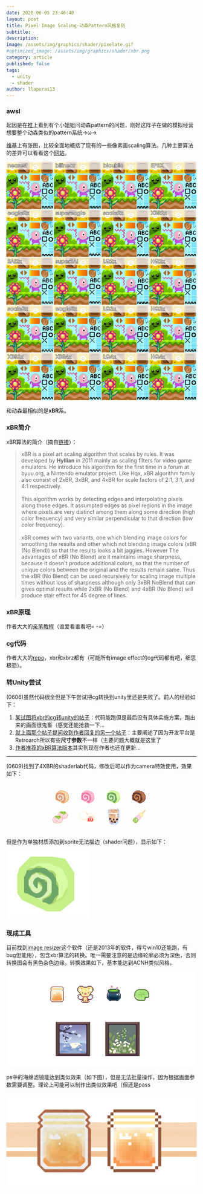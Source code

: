 ```yaml
---
date: 2020-06-05 23:46:40
layout: post
title: Pixel Image Scaling·动森Pattern风格复刻
subtitle: 
description: 
image: /assets/img/graphics/shader/pixelate.gif
#optimized_image: /assets/img/graphics/shader/xbr.png
category: article
published: false
tags:
  - unity
  - shader
author: llapuras13
---
```


### awsl

起因是在[推](https://twitter.com/lunasorcery/status/1242256712012140544)上看到有个小姐姐问动森pattern的问题，刚好这阵子在做的模拟经营想要整个动森类似的pattern系统→ω→

[维基](https://en.wikipedia.org/wiki/Pixel-art_scaling_algorithms)上有张图，比较全面地概括了现有的一些像素画scaling算法。几种主要算法的差异可以看看这个[网站](https://www.unindented.org/blog/pixel-art-scaling-comparison-part-2/)。

![](/assets/img/graphics/shader/xbr1.jpg)

和动森最相似的是**xBR**系。

### xBR简介

xBR算法的简介（摘自[链接](https://code.google.com/archive/p/2dimagefilter/wikis/ImageScaling.wiki)）：

>xBR is a pixel art scaling algorithm that scales by rules. It was developed by **Hyllian** in 2011 mainly as scaling filters for video game emulators. He introduce his algorithm for the first time in a forum at byuu.org, a Nintendo emulator project. Like Hqx, xBR algorithm family also consist of 2xBR, 3xBR, and 4xBR for scale factors of 2:1, 3:1, and 4:1 respectively.<br><br>This algorithm works by detecting edges and interpolating pixels along those edges. It assumpted edges as pixel regions in the image where pixels are very distinct among them along some direction (high color frequency) and very similar perpendicular to that direction (low color frequency).<br><br>xBR comes with two variants, one which blending image colors for smoothing the results and other which not blending image colors (xBR (No Blend)) so that the results looks a bit jaggies. However The advantages of xBR (No Blend) are it maintains image sharpness, because it doesn't produce additional colors, so that the number of unique colors between the original and the results remain same. Thus the xBR (No Blend) can be used recursively for scaling image multiple times without loss of sharpness although only 3xBR NoBlend that can gives optimal results while 2xBR (No Blend) and 4xBR (No Blend) will produce stair effect for 45 degree of lines.

### xBR原理

作者大大的[亲笔教程](https://forums.libretro.com/t/xbr-algorithm-tutorial/123)（谁爱看谁看吧= -=）


### cg代码

作者大大的[repo](https://github.com/libretro/common-shaders)，xbr和xbrz都有（可能所有image effect的cg代码都有吧，细思极恐）。

### 转Unity尝试

(0606)虽然代码很全但是下午尝试把cg转换到unity里还是失败了。前人的经验如下：
1. [某试图将xbr的cg转unity的帖子](http://forum.unity3d.com/threads/how-to-copy-paste-a-cg-shader-found-on-the-internet-in-unity.334772/#post-2181555)：代码能跑但是最后没有具体实施方案，跑出来的画面很鬼畜（感觉还能抢救一下...
2. [就上面那个帖子提问收到作者回复的另一个帖子](https://forums.libretro.com/t/xbr-algorithm-tutorial/123/181)：主要阐述了因为开发平台是Retroarch所以有些**尺寸参数**不一样（主要问题大概就是这里了
3. [作者推荐的xBR算法版本](https://github.com/libretro/common-shaders/blob/master/xbr/shaders/xbr-lv2.cg)其实到现在作者也还在更新...

<hr>

(0609)找到了4XBR的shaderlab代码，修改后可以作为camera特效使用，效果如下：

![](/assets/img/graphics/shader/pixelate.gif)

但是作为单独材质添加到sprite无法描边（shader问题），显示如下：

![](/assets/img/graphics/shader/xbrtodo01.png)


### 现成工具

目前找到[image resizer](https://code.google.com/archive/p/2dimagefilter/downloads)这个软件（还是2013年的软件，得亏win10还能跑，有bug但能用），包含xbr算法的转换。唯一需要注意的是边缘轮廓必须为深色，否则转换图会有黑色杂色边缘。转换效果如下，基本能达到ACNH类似风格。

![](/assets/img/graphics/shader/xbr2.png)

ps中的海绵滤镜能达到类似效果（如下图），但是无法批量操作，因为根据画面参数需要调整。理论上可能可以制作出类似效果吧（但还是pass

![](/assets/img/graphics/shader/xbr3.png) 